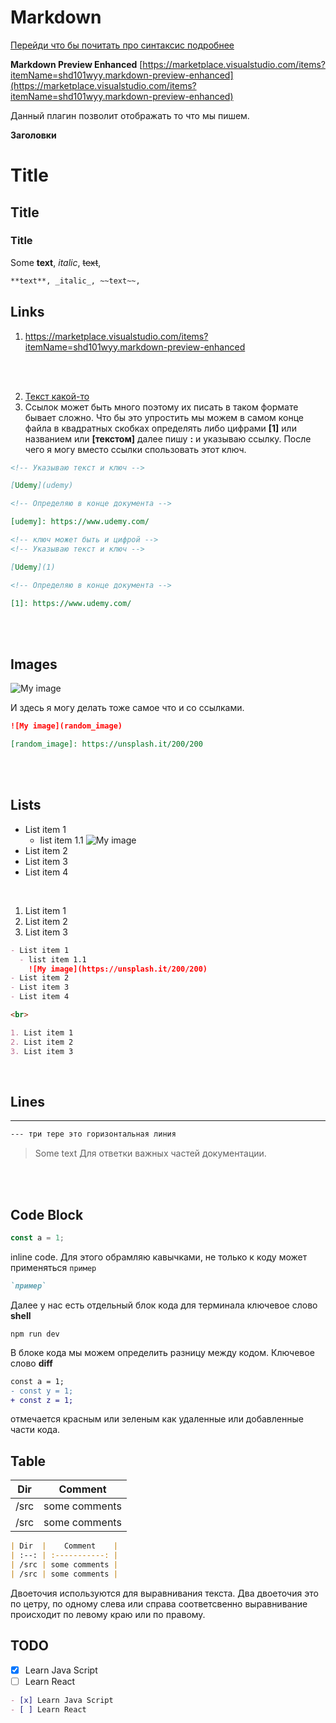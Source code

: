 # Markdown

[Перейди что бы почитать про синтаксис подробнее](https://www.markdownguide.org/basic-syntax/)

**Markdown Preview Enhanced** [https://marketplace.visualstudio.com/items?itemName=shd101wyy.markdown-preview-enhanced](https://marketplace.visualstudio.com/items?itemName=shd101wyy.markdown-preview-enhanced)

Данный плагин позволит отображать то что мы пишем.

**Заголовки**

# Title

## Title

### Title

Some **text**, _italic_, ~~text~~,

```md
**text**, _italic_, ~~text~~,
```

## Links

1. https://marketplace.visualstudio.com/items?itemName=shd101wyy.markdown-preview-enhanced

<br>
<br>

2. [Текст какой-то](https://marketplace.visualstudio.com/items?itemName=shd101wyy.markdown-preview-enhanced)
3. Ссылок может быть много поэтому их писать в таком формате бывает сложно. Что бы это упростить мы можем в самом конце файла в квадратных скобках определять либо цифрами **[1]** или названием или **[текстом]** далее пишу **:** и указываю ссылку. После чего я могу вместо ссылки спользовать этот ключ.

```md
<!-- Указываю текст и ключ -->

[Udemy](udemy)

<!-- Определяю в конце документа -->

[udemy]: https://www.udemy.com/

<!-- ключ может быть и цифрой -->
<!-- Указываю текст и ключ -->

[Udemy](1)

<!-- Определяю в конце документа -->

[1]: https://www.udemy.com/
```

<br>
<br>

## Images

![My image](https://unsplash.it/200/200)

И здесь я могу делать тоже самое что и со ссылками.

```md
![My image](random_image)

[random_image]: https://unsplash.it/200/200
```

<br>
<br>

## Lists

- List item 1
  - list item 1.1
    ![My image](https://unsplash.it/200/200)
- List item 2
- List item 3
- List item 4

<br>

1. List item 1
2. List item 2
3. List item 3

```md
- List item 1
  - list item 1.1
    ![My image](https://unsplash.it/200/200)
- List item 2
- List item 3
- List item 4

<br>

1. List item 1
2. List item 2
3. List item 3
```

<br>

## Lines

---

```md
--- три тере это горизонтальная линия
```

> Some text Для ответки важных частей документации.

<br>
<br>

## Code Block

```js
const a = 1;
```

inline code. Для этого обрамляю кавычками, не только к коду может применяться `пример`

```md
`пример`
```

Далее у нас есть отдельный блок кода для терминала ключевое слово **shell**

```shell
npm run dev
```

В блоке кода мы можем определить разницу между кодом. Ключевое слово **diff**

```diff
const a = 1;
- const y = 1;
+ const z = 1;
```

отмечается красным или зеленым как удаленные или добавленные части кода.

## Table

| Dir  |    Comment    |
| :--: | :-----------: |
| /src | some comments |
| /src | some comments |

```md
| Dir  |    Comment    |
| :--: | :-----------: |
| /src | some comments |
| /src | some comments |
```

Двоеточия используются для выравнивания текста. Два двоеточия это по цетру, по одному слева или справа соответсвенно выравнивание происходит по левому краю или по правому.

## TODO

- [x] Learn Java Script
- [ ] Learn React

```md
- [x] Learn Java Script
- [ ] Learn React
```
